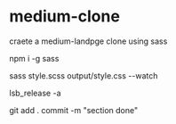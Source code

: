 # medium-clone

craete a medium-landpge clone using sass
<!-- for downloading npm -->
npm i -g sass

<!-- convert scss to css 
and then link css file -->
sass style.scss output/style.css  --watch

lsb_release -a

<!-- for commit -->
git add . 
commit -m "section done"